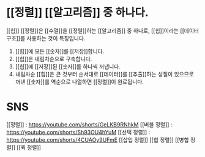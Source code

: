 # [[정렬]] [[알고리즘]] 중 하나다.
[[힙]] [[정렬]]은 [[수열]]을 [[정렬]]하는 [[알고리즘]] 중 하나로, [[힙]]이라는 [[데이터 구조]]를 사용하는 것이 특징입니다.
1. [[힙]]에 모든 [[숫자]]를 [[저장]]합니다.
2. [[힙]]은 내림차순으로 구축합니다.
3. [[힙]]에 [[저장]]된 [[숫자]]를 하나씩 꺼냅니다.
4. 내림차순 [[힙]]은 큰 것부터 순서대로 [[데이터]]를 [[추출]]하는 성질이 있으므로 꺼낸 [[숫자]]를 역순으로 나열하면 [[정렬]]이 완료됩니다.
# SNS
[[정렬]] : https://youtube.com/shorts/GeLKB9RNhkM
[[버블 정렬]] : https://youtube.com/shorts/Sh93OU4hYuM
[[선택 정렬]] : https://youtube.com/shorts/4CUAOy9UFmE
[[삽입 정렬]]
[[힙 정렬]]
[[병합 정렬]]
[[퀵 정렬]]